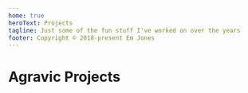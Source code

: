 ```yaml
---
home: true
heroText: Projects
tagline: Just some of the fun stuff I've worked on over the years
footer: Copyright © 2018-present Em Jones
---
```


# Agravic Projects
